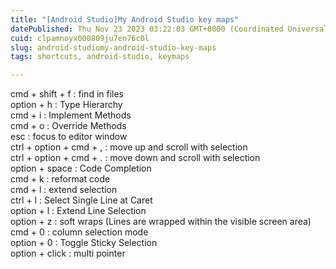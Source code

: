 ```yaml
---
title: "[Android Studio]My Android Studio key maps"
datePublished: Thu Nov 23 2023 03:22:03 GMT+0000 (Coordinated Universal Time)
cuid: clpamnoyx000809ju7en76c0l
slug: android-studiomy-android-studio-key-maps
tags: shortcuts, android-studio, keymaps

---
```


cmd + shift + f : find in files  
option + h : Type Hierarchy  
cmd + i : Implement Methods  
cmd + o : Override Methods  
esc : focus to editor window  
ctrl + option + cmd + , : move up and scroll with selection  
ctrl + option + cmd + . : move down and scroll with selection  
option + space : Code Completion  
cmd + k : reformat code  
cmd + l : extend selection  
ctrl + l : Select Single Line at Caret  
option + l : Extend Line Selection  
option + z : soft wraps (Lines are wrapped within the visible screen area)  
cmd + 0 : column selection mode  
option + 0 : Toggle Sticky Selection  
option + click : multi pointer